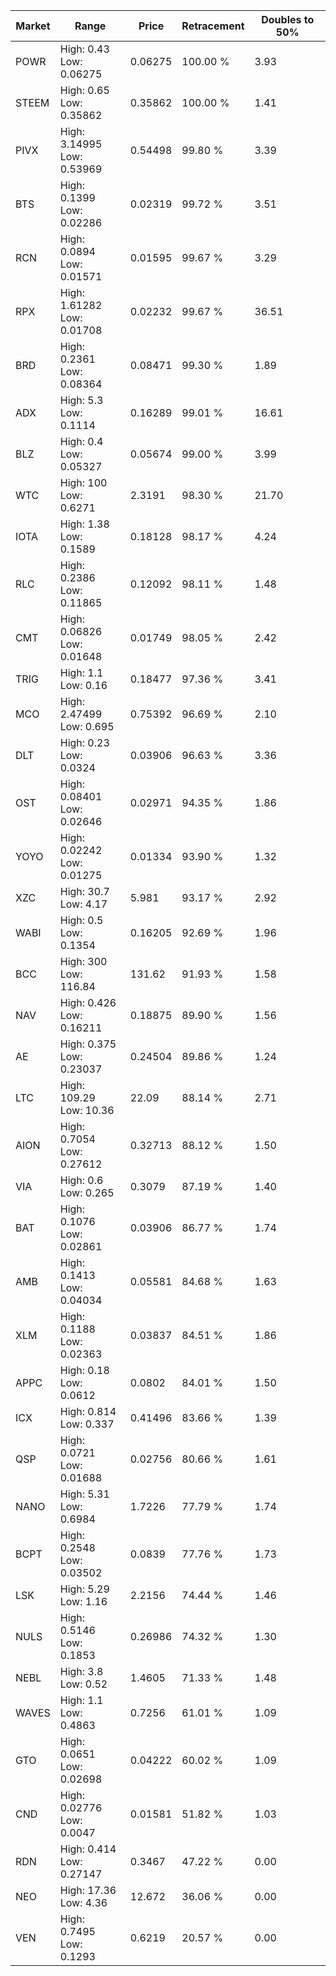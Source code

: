 | Market | Range | Price| Retracement | Doubles to 50% |
| --- | --- | --- | --- | --- |
| POWR | High: 0.43<br />Low: 0.06275 | 0.06275 | 100.00 % | 3.93 |
| STEEM | High: 0.65<br />Low: 0.35862 | 0.35862 | 100.00 % | 1.41 |
| PIVX | High: 3.14995<br />Low: 0.53969 | 0.54498 | 99.80 % | 3.39 |
| BTS | High: 0.1399<br />Low: 0.02286 | 0.02319 | 99.72 % | 3.51 |
| RCN | High: 0.0894<br />Low: 0.01571 | 0.01595 | 99.67 % | 3.29 |
| RPX | High: 1.61282<br />Low: 0.01708 | 0.02232 | 99.67 % | 36.51 |
| BRD | High: 0.2361<br />Low: 0.08364 | 0.08471 | 99.30 % | 1.89 |
| ADX | High: 5.3<br />Low: 0.1114 | 0.16289 | 99.01 % | 16.61 |
| BLZ | High: 0.4<br />Low: 0.05327 | 0.05674 | 99.00 % | 3.99 |
| WTC | High: 100<br />Low: 0.6271 | 2.3191 | 98.30 % | 21.70 |
| IOTA | High: 1.38<br />Low: 0.1589 | 0.18128 | 98.17 % | 4.24 |
| RLC | High: 0.2386<br />Low: 0.11865 | 0.12092 | 98.11 % | 1.48 |
| CMT | High: 0.06826<br />Low: 0.01648 | 0.01749 | 98.05 % | 2.42 |
| TRIG | High: 1.1<br />Low: 0.16 | 0.18477 | 97.36 % | 3.41 |
| MCO | High: 2.47499<br />Low: 0.695 | 0.75392 | 96.69 % | 2.10 |
| DLT | High: 0.23<br />Low: 0.0324 | 0.03906 | 96.63 % | 3.36 |
| OST | High: 0.08401<br />Low: 0.02646 | 0.02971 | 94.35 % | 1.86 |
| YOYO | High: 0.02242<br />Low: 0.01275 | 0.01334 | 93.90 % | 1.32 |
| XZC | High: 30.7<br />Low: 4.17 | 5.981 | 93.17 % | 2.92 |
| WABI | High: 0.5<br />Low: 0.1354 | 0.16205 | 92.69 % | 1.96 |
| BCC | High: 300<br />Low: 116.84 | 131.62 | 91.93 % | 1.58 |
| NAV | High: 0.426<br />Low: 0.16211 | 0.18875 | 89.90 % | 1.56 |
| AE | High: 0.375<br />Low: 0.23037 | 0.24504 | 89.86 % | 1.24 |
| LTC | High: 109.29<br />Low: 10.36 | 22.09 | 88.14 % | 2.71 |
| AION | High: 0.7054<br />Low: 0.27612 | 0.32713 | 88.12 % | 1.50 |
| VIA | High: 0.6<br />Low: 0.265 | 0.3079 | 87.19 % | 1.40 |
| BAT | High: 0.1076<br />Low: 0.02861 | 0.03906 | 86.77 % | 1.74 |
| AMB | High: 0.1413<br />Low: 0.04034 | 0.05581 | 84.68 % | 1.63 |
| XLM | High: 0.1188<br />Low: 0.02363 | 0.03837 | 84.51 % | 1.86 |
| APPC | High: 0.18<br />Low: 0.0612 | 0.0802 | 84.01 % | 1.50 |
| ICX | High: 0.814<br />Low: 0.337 | 0.41496 | 83.66 % | 1.39 |
| QSP | High: 0.0721<br />Low: 0.01688 | 0.02756 | 80.66 % | 1.61 |
| NANO | High: 5.31<br />Low: 0.6984 | 1.7226 | 77.79 % | 1.74 |
| BCPT | High: 0.2548<br />Low: 0.03502 | 0.0839 | 77.76 % | 1.73 |
| LSK | High: 5.29<br />Low: 1.16 | 2.2156 | 74.44 % | 1.46 |
| NULS | High: 0.5146<br />Low: 0.1853 | 0.26986 | 74.32 % | 1.30 |
| NEBL | High: 3.8<br />Low: 0.52 | 1.4605 | 71.33 % | 1.48 |
| WAVES | High: 1.1<br />Low: 0.4863 | 0.7256 | 61.01 % | 1.09 |
| GTO | High: 0.0651<br />Low: 0.02698 | 0.04222 | 60.02 % | 1.09 |
| CND | High: 0.02776<br />Low: 0.0047 | 0.01581 | 51.82 % | 1.03 |
| RDN | High: 0.414<br />Low: 0.27147 | 0.3467 | 47.22 % | 0.00 |
| NEO | High: 17.36<br />Low: 4.36 | 12.672 | 36.06 % | 0.00 |
| VEN | High: 0.7495<br />Low: 0.1293 | 0.6219 | 20.57 % | 0.00 |
